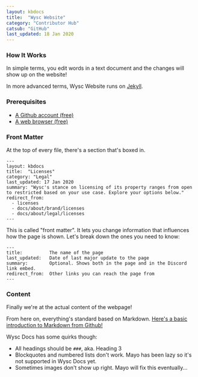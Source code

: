 ```yaml
---
layout: kbdocs
title:  "Wysc Website"
category: "Contributor Hub"
catsub: "GitHub"
last_updated: 18 Jan 2020
---
```


### How It Works

In simple terms, you edit words in a text document and the changes will show up on the website!

In more advanced terms, Wysc Website runs on [Jekyll](../../about/legal/credits#website).


### Prerequisites

- [A Github account (free)](https://github.com/)
- [A web browser (free)](https://chrome.google.com/)


### Front Matter

At the top of every file, there's a section that's boxed in.
```
---
layout: kbdocs
title:  "Licenses"
category: "Legal"
last_updated: 17 Jan 2020
summary: "Wysc's stance on licensing of its property ranges from open to restricted based on your use case. Explore your options below."
redirect_from:
  - licenses
  - docs/about/brand/licenses
  - docs/about/legal/licenses
---
```

This is called "front matter". It lets you change information that influences how the page is shown. Let's break down the ones you need to know:
```
---
title:          The name of the page
last_updated:   Date of last major update to the page
summary:        Optional. Shows both in the page and in the Discord link embed.
redirect_from:  Other links you can reach the page from
---
```


### Content

Finally we're at the actual content of the webpage!

From here on, everything's standard based on Markdown. [Here's a basic introduction to Markdown from Github!](https://help.github.com/en/github/writing-on-github/basic-writing-and-formatting-syntax)

Wysc Docs has some quirks though:
- All headings should be `###`, aka. Heading 3
- Blockquotes and numbered lists don't work. Mayo has been lazy so it's not supported in Wysc Docs yet.
- Sometimes images don't show up right. Mayo will fix this eventually...